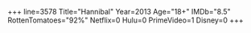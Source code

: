 +++
line=3578
Title="Hannibal"
Year=2013
Age="18+"
IMDb="8.5"
RottenTomatoes="92%"
Netflix=0
Hulu=0
PrimeVideo=1
Disney=0
+++

